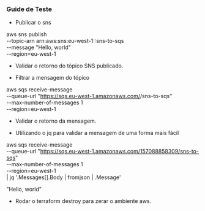 ### Guide de Teste 

- Publicar o sns


aws sns publish \
    --topic-arn arn:aws:sns:eu-west-1:<account-id>:sns-to-sqs \
    --message "Hello, world" \
    --region=eu-west-1


- Validar o retorno do tópico SNS publicado.

- Filtrar a mensagem do tópico
  

aws sqs receive-message \
    --queue-url "https://sqs.eu-west-1.amazonaws.com/<account-id>/sns-to-sqs" \
    --max-number-of-messages 1 \
    --region=eu-west-1


- Validar o retorno da mensagem.


- Utilizando o jq para validar a mensagem de uma forma mais fácil
  

aws sqs receive-message \
    --queue-url "https://sqs.eu-west-1.amazonaws.com/157088858309/sns-to-sqs" \
    --max-number-of-messages 1 \
    --region=eu-west-1 \
    | jq '.Messages[].Body | fromjson | .Message'

"Hello, world"



- Rodar o  terraform destroy  para zerar o ambiente aws.